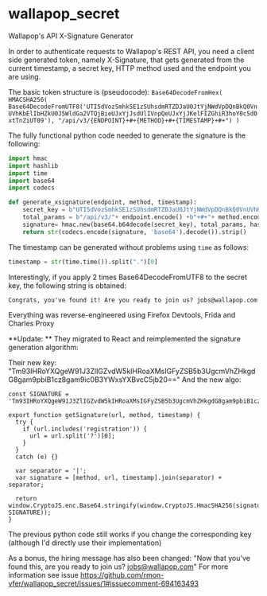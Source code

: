# wallapop_secret
Wallapop's API X-Signature Generator

In order to authenticate requests to Wallapop's REST API, you need a client side generated token, namely X-Signature, that gets generated from the current timestamp, a secret key, HTTP method used and the endpoint you are using.

The basic token structure is (pseudocode):
`Base64DecodeFromHex( HMACSHA256( Base64DecodeFromUTF8('UTI5dVozSmhkSE1zSUhsdmRTZDJaU0JtYjNWdVpDQnBkQ0VnUVhKbElIbHZkU0J5WldGa2VTQjBieUJxYjJsdUlIVnpQeUJxYjJKelFIZGhiR3hoY0c5d0xtTnZiUT09'), "/api/v3/{ENDPOINT}+#+{METHOD}+#+{TIMESTAMP}+#+") )`

The fully functional python code needed to generate the signature is the following:
```python
import hmac
import hashlib
import time
import base64
import codecs

def generate_xsignature(endpoint, method, timestamp):
    secret_key = b"UTI5dVozSmhkSE1zSUhsdmRTZDJaU0JtYjNWdVpDQnBkQ0VnUVhKbElIbHZkU0J5WldGa2VTQjBieUJxYjJsdUlIVnpQeUJxYjJKelFIZGhiR3hoY0c5d0xtTnZiUT09"
    total_params = b"/api/v3/"+ endpoint.encode() +b"+#+"+ method.encode() +b"+#+" + timestamp.encode() + b"+#+"
    signature= hmac.new(base64.b64decode(secret_key), total_params, hashlib.sha256).digest()
    return str(codecs.encode(signature, 'base64').decode()).strip()
```

The timestamp can be generated without problems using `time` as follows:
```python
timestamp = str(time.time()).split(".")[0]
```

Interestingly, if you apply 2 times Base64DecodeFromUTF8 to the secret key, the following string is obtained:
```
Congrats, you've found it! Are you ready to join us? jobs@wallapop.com
```

Everything was reverse-engineered using Firefox Devtools, Frida and Charles Proxy

**Update: ** They migrated to React and reimplemented the signature generation algorithm:

Their new key: "Tm93IHRoYXQgeW91J3ZlIGZvdW5kIHRoaXMsIGFyZSB5b3UgcmVhZHkgdG8gam9pbiB1cz8gam9ic0B3YWxsYXBvcC5jb20=="
And the new algo:
```
const SIGNATURE = 'Tm93IHRoYXQgeW91J3ZlIGZvdW5kIHRoaXMsIGFyZSB5b3UgcmVhZHkgdG8gam9pbiB1cz8gam9ic0B3YWxsYXBvcC5jb20==';

export function getSignature(url, method, timestamp) {
  try {
    if (url.includes('registration')) {
      url = url.split('?')[0];
    }
  }
  catch (e) {}
  
  var separator = '|';
  var signature = [method, url, timestamp].join(separator) + separator;

  return window.CryptoJS.enc.Base64.stringify(window.CryptoJS.HmacSHA256(signature, SIGNATURE));
}
```
The previous python code still works if you change the corresponding key (although I'd directly use their implementation)

As a bonus, the hiring message has also been changed: "Now that you've found this, are you ready to join us? jobs@wallapop.com"
For more information see issue https://github.com/rmon-vfer/wallapop_secret/issues/1#issuecomment-694163493
